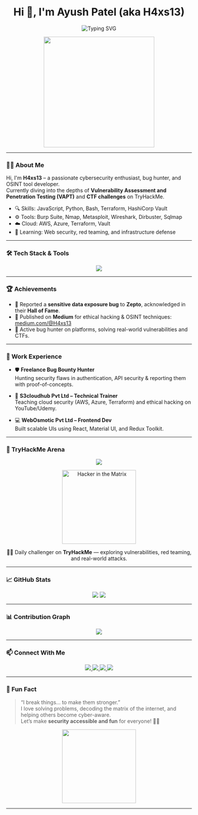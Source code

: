 <h1 align="center">Hi 👋, I'm Ayush Patel (aka H4xs13)</h1>
<!-- <h3 align="center">🔐 Cybersecurity Enthusiast | 🕵️ OSINT Tool Developer | 🎯 Bug Bounty Hunter</h3> -->
<p align="center">
  <img src="https://readme-typing-svg.demolab.com?font=Fira+Code&pause=1000&color=38BDF8&center=true&vCenter=true&width=435&lines=Cybersecurity+Enthusiast+%F0%9F%94%90;Bug+Bounty+Hunter+%F0%9F%8E%AF;OSINT+Tool+Developer+%F0%9F%94%8D;Cloud+Security+%7C+CTF+Player+%F0%9F%92%BB;Let's+Hack+the+Planet+%F0%9F%9A%80" alt="Typing SVG" />
</p>

<p align="center">
  <img src="https://media.giphy.com/media/v1.Y2lkPTc5MGI3NjExOWU1Zzh6MWlmYXZqZm53YmtobGp0eDQweDM1azk1aXFqMjF1cmJkaCZlcD12MV9naWZzX3NlYXJjaCZjdD1n/ic5bKYIQQQIKc/giphy.gif" width="300"/>
</p>

---

### 🧑‍💻 About Me

Hi, I'm **H4xs13** – a passionate cybersecurity enthusiast, bug hunter, and OSINT tool developer.  
Currently diving into the depths of **Vulnerability Assessment and Penetration Testing (VAPT)** and **CTF challenges** on TryHackMe.

- 🔍 Skills: JavaScript, Python, Bash, Terraform, HashiCorp Vault
- ⚙️ Tools: Burp Suite, Nmap, Metasploit, Wireshark, Dirbuster, Sqlmap
- ☁️ Cloud: AWS, Azure, Terraform, Vault
- 🧠 Learning: Web security, red teaming, and infrastructure defense

---

### 🛠️ Tech Stack & Tools

<p align="center">
  <img src="https://skillicons.dev/icons?i=html,css,js,react,nodejs,aws,azure,terraform,github,git,linux,bash,python" />
</p>

---

### 🏆 Achievements

- 🏅 Reported a **sensitive data exposure bug** to **Zepto**, acknowledged in their **Hall of Fame**.
- 📖 Published on **Medium** for ethical hacking & OSINT techniques: [medium.com/@H4xs13](https://medium.com/@H4xs13)
- 🧠 Active bug hunter on platforms, solving real-world vulnerabilities and CTFs.

---

### 💼 Work Experience

- 🛡️ **Freelance Bug Bounty Hunter**  
  Hunting security flaws in authentication, API security & reporting them with proof-of-concepts.
  
- 📡 **S3cloudhub Pvt Ltd – Technical Trainer**  
  Teaching cloud security (AWS, Azure, Terraform) and ethical hacking on YouTube/Udemy.

- 💻 **WebOsmotic Pvt Ltd – Frontend Dev**  
  Built scalable UIs using React, Material UI, and Redux Toolkit.

---

### 🧠 TryHackMe Arena

<p align="center">
  <a href="https://tryhackme.com/p/H4xs13" target="_blank">
    <img src="https://img.shields.io/badge/TryHackMe-CTF%20Progress-darkred?style=for-the-badge&logo=tryhackme&logoColor=white" />
  </a>
</p>

<p align="center">
  <img src="https://media0.giphy.com/media/v1.Y2lkPTc5MGI3NjExNGpra2Fqa2xkZDRveGR2a25wc2k0cXlqZDBsdDcxNmRtemlzamdyZyZlcD12MV9pbnRlcm5hbF9naWZfYnlfaWQmY3Q9Zw/13GIgrGdslD9oQ/giphy.gif" width="200" alt="Hacker in the Matrix"/>
</p>

<p align="center">
  👨‍💻 Daily challenger on <strong>TryHackMe</strong> — exploring vulnerabilities, red teaming, and real-world attacks.
</p>

---


### 📈 GitHub Stats

<p align="center">
  <img src="https://github-readme-stats.vercel.app/api?username=akpatel1302&show_icons=true&theme=tokyonight" />
  <img src="https://github-readme-streak-stats.herokuapp.com/?user=akpatel1302&theme=tokyonight" />
</p>

---

### 📊 Contribution Graph

<p align="center">
  <img src="https://github-readme-activity-graph.vercel.app/graph?username=akpatel1302&theme=tokyo-night" />
</p>

---

### 📫 Connect With Me

<p align="center">
  <a href="https://linkedin.com/in/ayush-k-patel" target="_blank">
    <img src="https://img.shields.io/badge/LinkedIn-0A66C2?style=for-the-badge&logo=linkedin&logoColor=white" />
  </a>
  <a href="https://twitter.com/H4xs13" target="_blank">
    <img src="https://img.shields.io/badge/Twitter-1DA1F2?style=for-the-badge&logo=twitter&logoColor=white" />
  </a>
  <a href="https://medium.com/@H4xs13" target="_blank">
    <img src="https://img.shields.io/badge/Medium-12100E?style=for-the-badge&logo=medium&logoColor=white" />
  </a>
  <a href="mailto:ayushk0208@gmail.com">
    <img src="https://img.shields.io/badge/Gmail-D14836?style=for-the-badge&logo=gmail&logoColor=white" />
  </a>
</p>

---



### 🎉 Fun Fact

> “I break things… to make them stronger.”  
> I love solving problems, decoding the matrix of the internet, and helping others become cyber-aware.  
> Let’s make **security accessible and fun** for everyone! 🧠💥

<p align="center">
  <img src="https://media.giphy.com/media/26ufdipQqU2lhNA4g/giphy.gif" width="200" />
</p>

---
